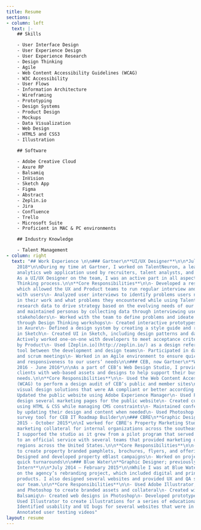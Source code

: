```yaml
---
title: Resume
sections:
- column: left
  text: |-
    ## Skills

    - User Interface Design
    - User Experience Design
    - User Experience Research
    - Design Thinking
    - Agile
    - Web Content Accessibility Guidelines (WCAG)
    - W3C Accessibility
    - User Flows
    - Information Architecture
    - Wireframing
    - Prototyping
    - Design Systems
    - Product Design
    - Mockups
    - Data Visualization
    - Web Design
    - HTML5 and CSS3
    - Illustration

    ## Software

    - Adobe Creative Cloud
    - Axure RP
    - Balsamiq
    - InVision
    - Sketch App
    - Figma
    - Abstract
    - Zeplin.io
    - Jira
    - Confluence
    - Trello
    - Microsoft Suite
    - Proficient in MAC & PC environments

    ## Industry Knowledge

    - Talent Management
- column: right
  text: "## Work Experience \n\n### Gartner\n**UI/UX Designer**\n\n*July 2016 - August
    2018*\n\nDuring my time at Gartner, I worked on TalentNeuron, a leading talent
    analytics web application used by recruiters, talent analysts, and other HR professionals.
    As a UI/UX Designer on the team, I was an active part in all aspects of the Design
    Thinking process.\n\n**Core Responsibilities**\n\n- Developed a research process,
    which allowed the UX and Product teams to run regular interview and testing cycles
    with users\n- Analyzed user interviews to identify problems users needed to solve
    in their work and what problems they encountered while using TalentNeuron\n- Used
    research data to drive strategy based on the evolving needs of our users\n- Developed
    and maintained personas by collecting data through interviewing users and key
    stakeholders\n- Worked with the team to define problems and ideate on solutions
    through Design Thinking workshops\n- Created interactive prototypes and wireframes
    in Axure\n- Defined a design system by creating a style guide and reusable components
    in Sketch\n- Created UI in Sketch, including design patterns and data visualizations\n-
    Actively worked one-on-one with developers to meet acceptance criteria defined
    by Product\n- Used [Zeplin.io](http://zeplin.io/) as a design reference and communication
    tool between the development and design teams\n- Participated in daily stand-up
    and scrum meetings\n- Worked in an Agile environment to ensure quick delivery
    and responsiveness to our users‘ needs\n\n### CEB, now Gartner\n**Web Design Contractor**\n\n*April
    2016 - June 2016*\n\nAs a part of CEB’s Web Design Studio, I provided internal
    clients with web-based assets and designs to help support their business’ particular
    needs.\n\n**Core Responsibilities**\n\n- Used the Web Content Accessibility Guidelines
    (WCAG) to perform a design audit of CEB’s public and member sites\n- Created on-brand
    visual design solutions that were AA compliant or better according to WCAG\n-
    Updated the public website using Adobe Experience Manager\n- Used Photoshop to
    design several marketing pages for the public website\n- Created custom sites
    using HTML & CSS while managing CMS constraints\n- Maintained conference microsites
    by updating their design and content when needed\n- Used Photoshop to design a
    survey tool for CEB IT Roadmap Builder\n\n### CBRE\n**Graphic Design Contractor**\n\n*June
    2015 - October 2015*\n\nI worked for CBRE's Property Marketing Studio to create
    marketing collateral for internal organizations across the southeastern region.
    I supported the studio as it grew from a pilot program that served only the southeast
    to an official service with several teams that provided marketing design for multiple
    regions across the United States.\n\n**Core Responsibilities**\n\n- Used InDesign
    to create property branded pamphlets, brochures, flyers, and offering memorandums\n-
    Designed and developed property eBlast campaigns\n- Worked on projects that required
    quick turnarounds\n\n### Blue Water\n**Graphic Designer; previously Graphic Design
    Intern**\n\n*July 2014 – February 2015*\n\nWhile I was at Blue Water, I worked
    on the agency’s rebranding project, which included digital and print collateral
    products. I also designed several websites and provided UX and QA support for
    our team.\n\n**Core Responsibilities**\n\n- Used Adobe Illustrator, InDesign,
    and Photoshop to create branded assets and collateral\n- Created wireframes in
    Balsamiq\n- Created web designs in Photoshop\n- Developed prototypes in InVision\n-
    Used Illustrator to create illustrations for a series of educational videos\n-
    Identified usability and UI bugs for several websites that were in development\n-
    Annotated user testing videos"
layout: resume
---
```


